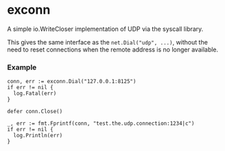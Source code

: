 exconn
======

A simple io.WriteCloser implementation of UDP via the syscall library.

This gives the same interface as the `net.Dial("udp", ...)`,
without the need to reset connections when the remote address is no longer available.


### Example

```
conn, err := exconn.Dial("127.0.0.1:8125")
if err != nil {
  log.Fatal(err)
}

defer conn.Close()

_, err := fmt.Fprintf(conn, "test.the.udp.connection:1234|c")
if err != nil {
  log.Println(err)
}
```
